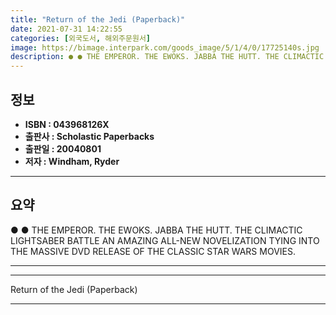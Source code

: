 ```yaml
---
title: "Return of the Jedi (Paperback)"
date: 2021-07-31 14:22:55
categories: [외국도서, 해외주문원서]
image: https://bimage.interpark.com/goods_image/5/1/4/0/17725140s.jpg
description: ● ● THE EMPEROR. THE EWOKS. JABBA THE HUTT. THE CLIMACTIC LIGHTSABER BATTLE AN AMAZING ALL-NEW NOVELIZATION TYING INTO THE MASSIVE DVD RELEASE OF THE CLASSIC
---
```


## **정보**

- **ISBN : 043968126X**
- **출판사 : Scholastic Paperbacks**
- **출판일 : 20040801**
- **저자 : Windham, Ryder**

------



## **요약**

●  ●  THE EMPEROR. THE EWOKS. JABBA THE HUTT. THE CLIMACTIC LIGHTSABER BATTLE AN AMAZING ALL-NEW NOVELIZATION TYING INTO THE MASSIVE DVD RELEASE OF THE CLASSIC STAR WARS MOVIES.

------



------


Return of the Jedi (Paperback) 

------


